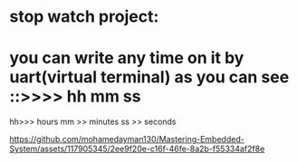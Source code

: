 #  stop watch project:
# you can write any time on it by uart(virtual terminal)  as you can see ::>>>> hh mm ss
 hh>>> hours
 mm >> minutes
 ss >> seconds





https://github.com/mohamedayman130/Mastering-Embedded-System/assets/117905345/2ee9f20e-c16f-46fe-8a2b-f55334af2f8e

